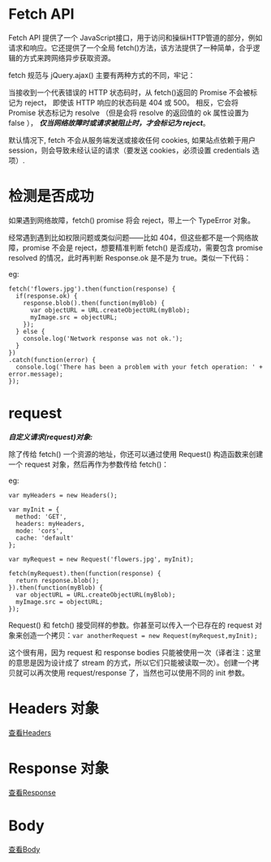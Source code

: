 
Fetch API
=========


Fetch API  提供了一个 JavaScript接口，用于访问和操纵HTTP管道的部分，例如请求和响应。它还提供了一个全局 fetch()方法，该方法提供了一种简单，合乎逻辑的方式来跨网络异步获取资源。


fetch 规范与 jQuery.ajax() 主要有两种方式的不同，牢记：

当接收到一个代表错误的 HTTP 状态码时，从 fetch()返回的 Promise 不会被标记为 reject， 即使该 HTTP 响应的状态码是 404 或 500。
相反，它会将 Promise 状态标记为 resolve （但是会将 resolve 的返回值的 ok 属性设置为 false ）， ***仅当网络故障时或请求被阻止时，才会标记为 reject***。

默认情况下, fetch 不会从服务端发送或接收任何 cookies, 如果站点依赖于用户 session，则会导致未经认证的请求（要发送 cookies，必须设置 credentials 选项）.


# 检测是否成功

如果遇到网络故障，fetch() promise 将会 reject，带上一个 TypeError 对象。

经常遇到遇到比如权限问题或类似问题——比如 404，但这些都不是一个网络故障，promise 不会是 reject，想要精准判断 fetch() 是否成功，需要包含 promise resolved 的情况，此时再判断 Response.ok 是不是为 true。类似一下代码：

eg:

```
fetch('flowers.jpg').then(function(response) {
  if(response.ok) {
    response.blob().then(function(myBlob) {
      var objectURL = URL.createObjectURL(myBlob);
      myImage.src = objectURL;
    });
  } else {
    console.log('Network response was not ok.');
  }
})
.catch(function(error) {
  console.log('There has been a problem with your fetch operation: ' + error.message);
});
```

# request

***自定义请求(request)对象:***

除了传给 fetch() 一个资源的地址，你还可以通过使用 Request() 构造函数来创建一个 request 对象，然后再作为参数传给 fetch()：


eg: 

```
var myHeaders = new Headers();

var myInit = { 
  method: 'GET',
  headers: myHeaders,
  mode: 'cors',
  cache: 'default'
};

var myRequest = new Request('flowers.jpg', myInit);

fetch(myRequest).then(function(response) {
  return response.blob();
}).then(function(myBlob) {
  var objectURL = URL.createObjectURL(myBlob);
  myImage.src = objectURL;
});
```

Request() 和 fetch() 接受同样的参数。你甚至可以传入一个已存在的 request 对象来创造一个拷贝：`var anotherRequest = new Request(myRequest,myInit);`

这个很有用，因为 request 和 response bodies 只能被使用一次（译者注：这里的意思是因为设计成了 stream 的方式，所以它们只能被读取一次）。创建一个拷贝就可以再次使用 request/response 了，当然也可以使用不同的 init 参数。

# Headers 对象

[查看Headers](./Headers.md)

# Response 对象

[查看Response](./Response.md)

# Body

[查看Body](./Body.md)
